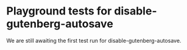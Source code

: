 # Playground tests for disable-gutenberg-autosave
We are still awaiting the first test run for disable-gutenberg-autosave.
